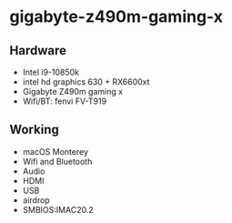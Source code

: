 # gigabyte-z490m-gaming-x

## Hardware
- Intel i9-10850k
- intel hd graphics 630 + RX6600xt
- Gigabyte Z490m gaming x
- Wifi/BT: fenvi FV-T919


## Working
- macOS Monterey
- Wifi and Bluetooth
- Audio
- HDMI
- USB
- airdrop
- SMBIOS:IMAC20.2


